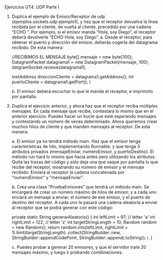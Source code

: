 Ejercicios UT4. UDP Parte I


1. Duplica el ejemplo de Emisor/Receptor de udp (ejemplos.sockets.udp.ejemplo1), y haz
   que el receptor devuelva la línea recibida por el cliente, de vuelta al cliente, precedido
   por una cadena “ECHO “. Por ejemplo, si el emisor manda “Hola, soy Diego”, el receptor
   deberá devolverle “ECHO Hola, soy Diego”.
   a. Desde el receptor, para obtener el puerto y dirección del emisor, deberás
   cogerla del datagrama recibido. De esta manera:


   //RECIBIMOS EL MENSAJE
   byte[] mensaje = new byte[100];
   DatagramPacket datagrama1 = new DatagramPacket(mensaje, 100);
   datgramSocket.receive(datagrama1);

   InetAddress direccionCliente = datagrama1.getAddress();
   int puertoCliente = datagrama1.getPort();
   i.


   b. El emisor deberá escuchar lo que le mande el receptor, e imprimirlo por
   pantalla.


2. Duplica el ejercicio anterior, y ahora haz que el receptor reciba múltiples mensajes. En
   cada mensaje que recibe, contestará lo mismo que en el anterior ejercicio. Puedes hacer
   un bucle que esté esperando mensajes y contestando un número de veces determinado.
   Ahora queremos crear muchos hilos de cliente y que manden mensajes al receptor. De
   esta manera:


   a. El emisor ya no tendrá método main. Haz que el emisor tenga características de
   hilo, implementando Runnable, y que tenga 3 atributos privados
   (mensajeEnviar, numeroEmisor, y puertoDestino). El método run hará lo mismo
   que hacía antes pero utilizando los atributos. Quita las trazas del código y sólo
   deja una que saque por pantalla lo que recibe del receptor, mostrando su
   número de emisor y el mensaje recibido. Enviará al receptor la cadena
   concatenada por “numeroEmisor” y “mensajeEnviar”.


   b. Crea una clase “PruebaEmisores” que tendrá un método main. Se encargará de
   crear un número máximo de hilos de emisor, y a cada uno enviará un mensaje
   a enviar, el número de ese emisor, y el puerto de destino del receptor. A cada
   uno le pasará una cadena aleatoria a enviar al receptor que se podrá generar
   con este código:


   private static String generarAleatorio() {
   int leftLimit = 97; // letter 'a'
   int rightLimit = 122; // letter 'z'
   int targetStringLength = 10;
   Random random = new Random();
   return random.ints(leftLimit, rightLimit +
   1).limit(targetStringLength)
   .collect(StringBuilder::new,
   StringBuilder::appendCodePoint, StringBuilder::append).toString();
   i. }


   c. Puedes probar a generar 20 emisores, y que el servidor trate 20 mensajes
   máximo, y luego ir probando combinaciones.